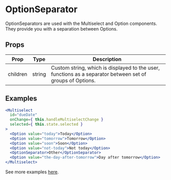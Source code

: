 # OptionSeparator

OptionSeparators are used with the Multiselect and Option components. They provide you with a separation between Options.

## Props

| Prop | Type | Description |
| ---- | ---- | ----------- |
| children | string | Custom string, which is displayed to the user, functions as a separator between set of groups of Options. |


## Examples

```jsx
<Multiselect
  id="dueDate"
  onChange={ this.handleMultiselectChange }
  selected={ this.state.selected }
>
  <Option value="today">Today</Option>
  <Option value="tomorrow">Tomorrow</Option>
  <Option value="soon">Soon</Option>
  <Option value="not-today">Not today</Option>
  <OptionSeparator>Other</OptionSeparator>
  <Option value="the-day-after-tomorrow">Day after tomorrow</Option>
</Multiselect>
```

See more examples [here](/src/pages/select.js).
